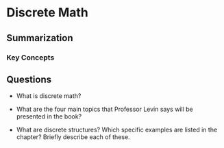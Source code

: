 
# Discrete Math

## Summarization

### Key Concepts



## Questions

* What is discrete math?

* What are the four main topics that Professor Levin says will be presented in the book?

* What are discrete structures? Which specific examples are listed in the chapter? Briefly describe each of these.


